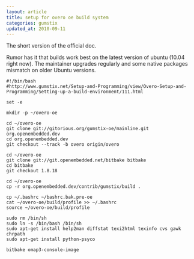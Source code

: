 ```yaml
---
layout: article
title: setup for overo oe build system
categories: gumstix
updated_at: 2010-09-11
---
```


The short version of the official doc.

Rumor has it that builds work best on the latest version of ubuntu (10.04 right now).
The maintainer upgrades regularly and some native packages mismatch on older Ubuntu versions.

    #!/bin/bash
    #http://www.gumstix.net/Setup-and-Programming/view/Overo-Setup-and-Programming/Setting-up-a-build-environment/111.html

    set -e 

    mkdir -p ~/overo-oe

    cd ~/overo-oe
    git clone git://gitorious.org/gumstix-oe/mainline.git org.openembedded.dev
    cd org.openembedded.dev
    git checkout --track -b overo origin/overo

    cd ~/overo-oe
    git clone git://git.openembedded.net/bitbake bitbake
    cd bitbake
    git checkout 1.8.18

    cd ~/overo-oe
    cp -r org.openembedded.dev/contrib/gumstix/build .

    cp ~/.bashrc ~/bashrc.bak.pre-oe
    cat ~/overo-oe/build/profile >> ~/.bashrc
    source ~/overo-oe/build/profile

    sudo rm /bin/sh
    sudo ln -s /bin/bash /bin/sh
    sudo apt-get install help2man diffstat texi2html texinfo cvs gawk chrpath
    sudo apt-get install python-psyco

    bitbake omap3-console-image
